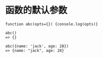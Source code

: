 # 函数的默认参数

```text
function abc(opts={}) {console.log(opts)}

abc()
=> {}

abc({name: 'jack', age: 28})
=> {name: "jack", age: 28}
```

